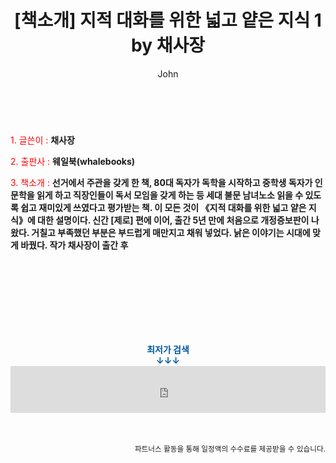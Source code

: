 ﻿---
layout: post
title:  "[책소개] 지적 대화를 위한 넓고 얕은 지식 1 by 채사장"
author: John
categories: [ 도서 ]
tags: [ 지적 대화를 위한 넓고 얕은 지식 1, 지적 대화를 위한 넓고 얕은 지식 1 독후감, 지적 대화를 위한 넓고 얕은 지식 1 줄거리, 지적 대화를 위한 넓고 얕은 지식 1 pdf, 지적 대화를 위한 넓고 얕은 지식 1 요약, 지적 대화를 위한 넓고 얕은 지식 1 경제 ]
image: https://search1.kakaocdn.net/thumb/R120x174.q85/?fname=http%3A%2F%2Ft1.daumcdn.net%2Flbook%2Fimage%2F5221724%3Ftimestamp%3D20230226145011 
description: "[책소개] 지적 대화를 위한 넓고 얕은 지식 1 by 채사장"
toc: true
toc_sticky: true
---

<br>
<p>
<font color='#ff0000'>1. 글쓴이 : </font><b>채사장</b>
<p>
<font color='#ff0000'>2. 출판사 : </font><b>웨일북(whalebooks)</b>
<p>
<font color='#ff0000'>3. 책소개 : </font><b>선거에서 주관을 갖게 한 책, 80대 독자가 독학을 시작하고 중학생 독자가 인문학을 읽게 하고 직장인들이 독서 모임을 갖게 하는 등 세대 불문 남녀노소 읽을 수 있도록 쉽고 재미있게 쓰였다고 평가받는 책. 이 모든 것이 《지적 대화를 위한 넓고 얕은 지식》에 대한 설명이다.  신간 [제로] 편에 이어, 출간 5년 만에 처음으로 개정증보판이 나왔다. 거칠고 부족했던 부분은 부드럽게 매만지고 채워 넣었다. 낡은 이야기는 시대에 맞게 바꿨다. 작가 채사장이 출간 후</b>
<p>
    
<br><br><br><br><br><br><br>
<center><b><font color='#01579B' size='medium'>최저가 검색<br>
↓↓↓</font></b></center>
<center><iframe src="https://coupa.ng/b1Tbjx" width="100%" height="75" frameborder="0" scrolling="no" referrerpolicy="unsafe-url"></iframe></center>
<br><br>
<p>
<small>
    <div align="right">파트너스 활동을 통해 일정액의 수수료를 제공받을 수 있습니다.</div>
</small>
</p>
